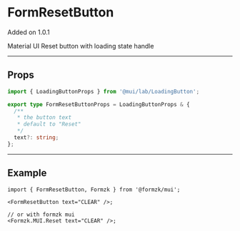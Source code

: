 # FormResetButton

Added on 1.0.1

Material UI Reset button with loading state handle

---

## Props

```TypeScript
import { LoadingButtonProps } from '@mui/lab/LoadingButton';

export type FormResetButtonProps = LoadingButtonProps & {
  /**
   * the button text
   * default to "Reset"
   */
  text?: string;
};

```

---

## Example

```tsx
import { FormResetButton, Formzk } from '@formzk/mui';

<FormResetButton text="CLEAR" />;

// or with formzk mui
<Formzk.MUI.Reset text="CLEAR" />;
```
